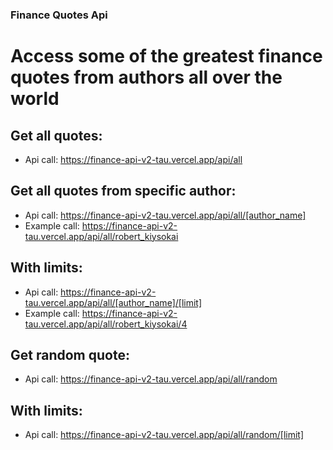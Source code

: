 ### Finance Quotes Api

# Access some of the greatest finance quotes from authors all over the world


## Get all quotes:
- Api call: https://finance-api-v2-tau.vercel.app/api/all


## Get all quotes from specific author:
- Api call: https://finance-api-v2-tau.vercel.app/api/all/[author_name]
- Example call: https://finance-api-v2-tau.vercel.app/api/all/robert_kiysokai

## With limits:
- Api call: https://finance-api-v2-tau.vercel.app/api/all/[author_name]/[limit]
- Example call: https://finance-api-v2-tau.vercel.app/api/all/robert_kiysokai/4


## Get random quote:
- Api call: https://finance-api-v2-tau.vercel.app/api/all/random

## With limits: 
- Api call: https://finance-api-v2-tau.vercel.app/api/all/random/[limit]
